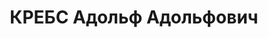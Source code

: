 ---
title: КРЕБС Адольф Адольфович
description: Born in Germany (presumably on the island of Rugen) 22.04.1895
---